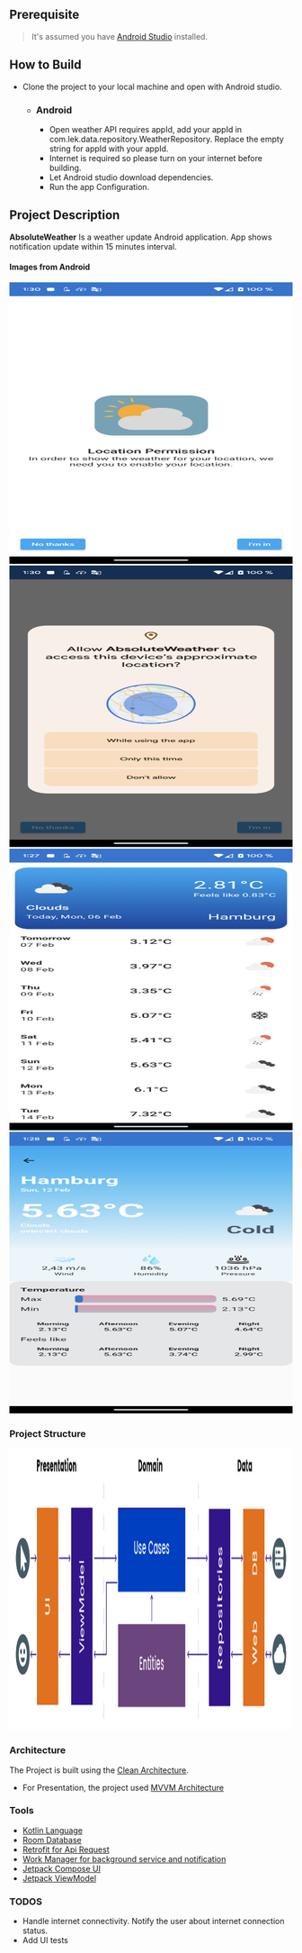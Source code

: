 
## Prerequisite
> It's assumed you have  [Android Studio](https://developer.android.com/studio?gclid=CjwKCAjw_ISWBhBkEiwAdqxb9kQK1LFtDkAS6AFU-ZCrzGpaFDed5-DYMMbisxO2YZ8uzx2vv6fn8xoCjWAQAvD_BwE&gclsrc=aw.ds)  installed.
## How to Build
* Clone the project to your local machine and open with Android studio.
	* ### Android
		* Open weather API requires appId, add your appId in com.lek.data.repository.WeatherRepository. Replace the empty string for appId with your appId.
	    * Internet is required so please turn on your internet before building.
		* Let Android studio download dependencies.
		* Run the app Configuration. 
 
 ## Project Description
  **AbsoluteWeather** Is a weather update Android application. App shows notification update within 15 minutes interval. 
  
#### Images from Android
<img src="app_img1.png" width="700" height="500" />
<img src="app_img2.png" width="700" height="500" />
<img src="app_img3.png" width="700" height="500" />
<img src="app_img4.png" width="700" height="500" />

### Project Structure
<img src="project_arch.png" width="700" height="500" />

 ### Architecture
 The Project is built using the [Clean Architecture](https://developer.android.com/topic/architecture?gclid=CjwKCAjw_ISWBhBkEiwAdqxb9i24YwlLSa_1H2Fvx9Ul4hQ0p4j7Gh7awjnS8BER1O8u8KH7BK8OFxoCSmsQAvD_BwE&gclsrc=aw.ds). 
 * For Presentation, the project used [MVVM Architecture](https://developer.android.com/topic/architecture)
### Tools

* [Kotlin Language](https://kotlinlang.org/)
* [Room Database](https://developer.android.com/training/data-storage/room)
* [Retrofit for Api Request](https://github.com/square/retrofit)
* [Work Manager for background service and notification](https://developer.android.com/topic/libraries/architecture/workmanager?gclid=Cj0KCQiA54KfBhCKARIsAJzSrdq66-L4pimBaxsKC7-pQNXZlzwuVciKnSw6pjc50nrlPrxCeO0BJE0aAkgtEALw_wcB&gclsrc=aw.ds)
* [Jetpack Compose UI](https://developer.android.com/jetpack/compose?gclid=CjwKCAjw_ISWBhBkEiwAdqxb9nzoYY4WLAU43nlDB8IQzOF35aFSFWex9lNGAYJICk40shwaF8lodhoCkWkQAvD_BwE&gclsrc=aw.ds)
* [Jetpack ViewModel](https://developer.android.com/topic/libraries/architecture/viewmodel?gclid=CjwKCAjw_ISWBhBkEiwAdqxb9myAeiqd-W8rKzPejJuUSdsCVDPTjWkgw8c_80zRF8ZD1gLI07KtLBoCUm8QAvD_BwE&gclsrc=aw.ds)

### TODOS
* Handle internet connectivity. Notify the user about internet connection status.
* Add UI tests